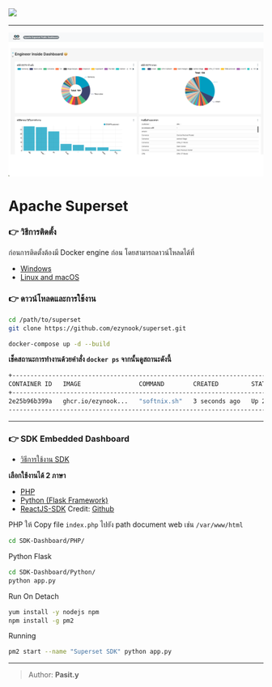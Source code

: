 <img src="https://upload.wikimedia.org/wikipedia/commons/thumb/0/0e/Superset_logo.svg/2560px-Superset_logo.svg.png" width="200">

---
<img src="snapshot/img.png">

# Apache Superset

### 👉 วิธีการติดตั้ง
ก่อนการติดตั้งต้องมี Docker engine ก่อน โดยสามารถดาวน์โหลดได้ที่ 
* [Windows](https://docs.docker.com/desktop/install/windows-install/)
* [Linux and macOS](https://docs.docker.com/desktop/install/linux-install/)

### 👉 ดาวน์โหลดและการใช้งาน
```bash
cd /path/to/superset
git clone https://github.com/ezynook/superset.git
```
```bash
docker-compose up -d --build
```
__เช็คสถานะการทำงานด้วยคำสั่ง ```docker ps``` จากนั้นดูสถานะดังนี้__

```sh
+-----------------------------------------------------------------------------------------------------------------+
CONTAINER ID   IMAGE                COMMAND        CREATED         STATUS         PORTS                    NAMES
+-----------------------------------------------------------------------------------------------------------------+
2e25b96b399a   ghcr.io/ezynook...   "softnix.sh"   3 seconds ago   Up 2 seconds   0.0.0.0:8088->8088/tcp   superset 
-------------------------------------------------------------------------------------------------------------------
```
---

### 👉 SDK Embedded Dashboard
* [วิธีการใช้งาน SDK](https://github.com/ezynook/superset/blob/main/SDK-Dashboard/README.md)


__เลือกใช้งานได้ 2 ภาษา__
* [PHP](https://github.com/ezynook/superset/tree/main/SDK-Dashboard/PHP)
* [Python (Flask Framework)](https://github.com/ezynook/superset/tree/main/SDK-Dashboard/Python)
* [ReactJS-SDK](https://github.com/ezynook/superset/tree/main/SDK-Dashboard/React-ts) Credit: [Github](https://github.com/TangAdorable)

PHP ให้ Copy file ```index.php``` ไปยัง path document web เช่น ```/var/www/html```
```bash
cd SDK-Dashboard/PHP/
```
Python Flask
```bash
cd SDK-Dashboard/Python/
python app.py
```
Run On Detach
```bash
yum install -y nodejs npm
npm install -g pm2
```
Running
```bash
pm2 start --name "Superset SDK" python app.py
```

---

> Author: __Pasit.y__